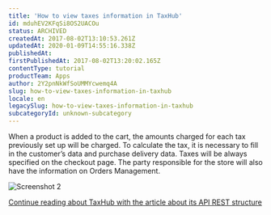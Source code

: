 ```yaml
---
title: 'How to view taxes information in TaxHub'
id: mduhEV2KFqSi8OS2UACOu
status: ARCHIVED
createdAt: 2017-08-02T13:10:53.261Z
updatedAt: 2020-01-09T14:55:16.338Z
publishedAt: 
firstPublishedAt: 2017-08-02T13:20:02.165Z
contentType: tutorial
productTeam: Apps
author: 2Y2pnNkWfSoUMMYcwemq4A
slug: how-to-view-taxes-information-in-taxhub
locale: en
legacySlug: how-to-view-taxes-information-in-taxhub
subcategoryId: unknown-subcategory
---
```


When a product is added to the cart, the amounts charged for each tax previously set up will be charged. To calculate the tax, it is necessary to fill in the customer’s data and purchase delivery data. Taxes will be always specified on the checkout page. The party responsible for the store will also have the information on Orders Management.

![Screenshot 2](//images.ctfassets.net/alneenqid6w5/6I5qA3ZzMWuC4gMeoi628W/a5a3d1a6fdae11ca486d1fef33157c6a/Screenshot_2.png)

[Continue reading about TaxHub with the article about its API REST structure](/en/tutorial/how-is-taxhub-api-rest-structure)
